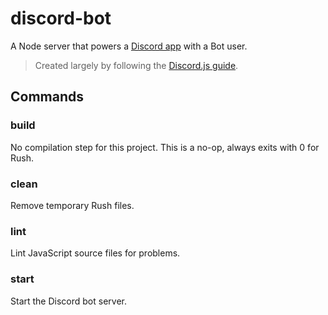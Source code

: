 # discord-bot

A Node server that powers a [Discord app](https://discord.com/developers/applications/818225796924702740/bot) with a Bot user.

> Created largely by following the [Discord.js guide](https://discordjs.guide/).

## Commands

### build

No compilation step for this project.
This is a no-op, always exits with 0 for Rush.

### clean

Remove temporary Rush files.

### lint

Lint JavaScript source files for problems.

### start

Start the Discord bot server.

